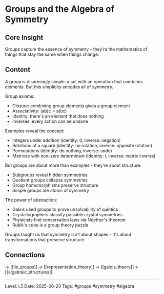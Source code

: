 # Groups and the Algebra of Symmetry

## Core Insight
Groups capture the essence of symmetry - they're the mathematics of things that stay the same when things change.

## Content
A group is disarmingly simple: a set with an operation that combines elements. But this simplicity encodes all of symmetry.

Group axioms:
- Closure: combining group elements gives a group element
- Associativity: (ab)c = a(bc)
- Identity: there's an element that does nothing
- Inverses: every action can be undone

Examples reveal the concept:
- Integers under addition (identity: 0, inverse: negation)
- Rotations of a square (identity: no rotation, inverse: opposite rotation)
- Permutations (identity: do nothing, inverse: undo)
- Matrices with non-zero determinant (identity: I, inverse: matrix inverse)

But groups are about more than examples - they're about structure:
- Subgroups reveal hidden symmetries
- Quotient groups collapse symmetries
- Group homomorphisms preserve structure
- Simple groups are atoms of symmetry

The power of abstraction:
- Galois used groups to prove unsolvability of quintics
- Crystallographers classify possible crystal symmetries
- Physicists find conservation laws via Noether's theorem
- Rubik's cube is a group theory puzzle

Groups taught us that symmetry isn't about shapes - it's about transformations that preserve structure.

## Connections
→ [[lie_groups]]
→ [[representation_theory]]
→ [[galois_theory]]
← [[algebraic_structures]]

---
Level: L5
Date: 2025-06-20
Tags: #groups #symmetry #algebra